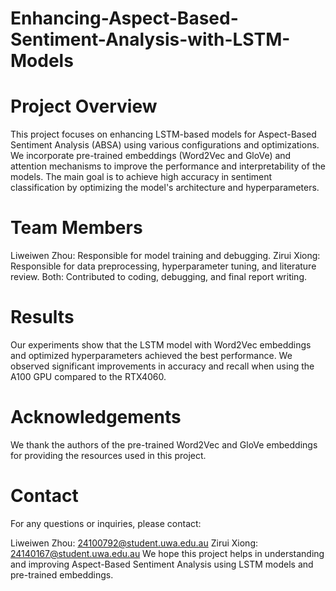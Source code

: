 # Enhancing-Aspect-Based-Sentiment-Analysis-with-LSTM-Models

# Project Overview
This project focuses on enhancing LSTM-based models for Aspect-Based Sentiment Analysis (ABSA) using various configurations and optimizations. We incorporate pre-trained embeddings (Word2Vec and GloVe) and attention mechanisms to improve the performance and interpretability of the models. The main goal is to achieve high accuracy in sentiment classification by optimizing the model's architecture and hyperparameters.

# Team Members
Liweiwen Zhou: Responsible for model training and debugging.
Zirui Xiong: Responsible for data preprocessing, hyperparameter tuning, and literature review.
Both: Contributed to coding, debugging, and final report writing.

# Results
Our experiments show that the LSTM model with Word2Vec embeddings and optimized hyperparameters achieved the best performance. We observed significant improvements in accuracy and recall when using the A100 GPU compared to the RTX4060.

# Acknowledgements
We thank the authors of the pre-trained Word2Vec and GloVe embeddings for providing the resources used in this project.

# Contact
For any questions or inquiries, please contact:

Liweiwen Zhou: 24100792@student.uwa.edu.au
Zirui Xiong: 24140167@student.uwa.edu.au
We hope this project helps in understanding and improving Aspect-Based Sentiment Analysis using LSTM models and pre-trained embeddings.
